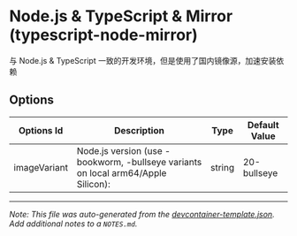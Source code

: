 
# Node.js & TypeScript & Mirror (typescript-node-mirror)

与 Node.js & TypeScript 一致的开发环境，但是使用了国内镜像源，加速安装依赖

## Options

| Options Id | Description | Type | Default Value |
|-----|-----|-----|-----|
| imageVariant | Node.js version (use -bookworm, -bullseye variants on local arm64/Apple Silicon): | string | 20-bullseye |



---

_Note: This file was auto-generated from the [devcontainer-template.json](https://github.com/aliuq/devcontainers/blob/main/src/typescript-node-mirror/devcontainer-template.json).  Add additional notes to a `NOTES.md`._
